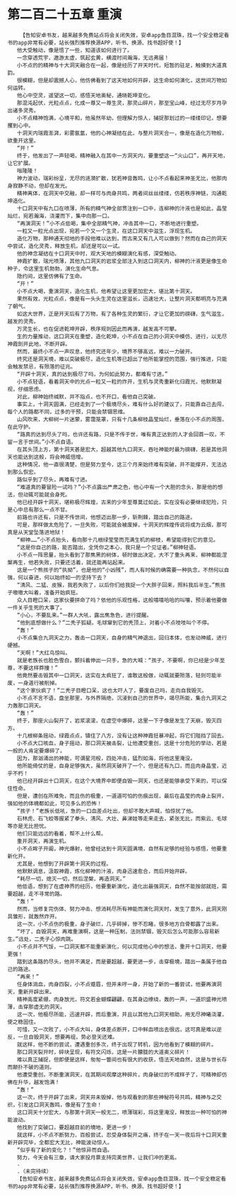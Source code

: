 # 第二百二十五章 重演
        【告知安卓书友，越来越多免费站点将会关闭失效，安卓app鱼目混珠，找一个安全稳定看书的app非常有必要，站长强烈推荐换源APP，听书、换源、找书超好使！】
       他大受触动，像是悟了一些，知道该如何进行了。
       一念穿透荒宇，遨游太虚，筑起玄黄，横渡时间瀚海，无远弗届！
       小不点的的精神与十大洞天融合在一起，像是经历了开天时代，短暂的驻足，触摸到大道真韵。
       很模糊，但是却震撼人心，他仿佛看到了这天地如何开辟，这生命如何演化，这世间万物如何运转。
       他心中空灵，遥望这一切，感悟天地奥秘，通晓乾坤变化。
       那混沌起伏，光粒点点，化成一尊又一尊生灵，那灵山碎片，那至宝山峰，经过无尽岁月孕出诸多灵秀。
       小不点精神饱满，心境平和，他虽然年幼，但理解力惊人，捕捉那划过的一缕缕印记，想要攫到心中。
       十洞天内瑞霞澎湃，彩雾氤氲，他的心神凝结在此，与整片洞天合一，像是在造化万物般，欲重开这里。
       “开！”
       终于，他发出了一声轻喝，精神融入在其中一方洞天内，要重塑这一“火山口”，再开天地，让它扩展。
       嗡隆隆！
       神力波动，瑞彩纷呈，无尽的涟漪扩散，犹若神音轰鸣，让小不点看起来神圣无比，他那肉身寂静不动，但却在发光。
       精神离体，在洞天中交融，却一样可与肉身共鸣，两者间丝丝缕缕，仿若秩序神链，沟通乾坤造化。
       十口洞天中有九口在喷薄，所有的精气神全部贯注到一口中，连柳神的汁液也是如此，晶莹灿烂，宛若瀚海，浇灌而下，集中向那一口。
       “再演洞天！”小不点低喝，集中全部精气神，冲击其中一口，不断地进行重塑。
       一粒又一粒光点出现，宛若一个又一个生灵，在这口洞天中滋生，浮现生机。
       造化万物，那种通天彻地的手段他难以达到，而古来又有几人可以做到？然而在自己的洞天中尝试，造化灵秀，释放生机，却还是可以一试。
       他的神念凝结在十口洞天中时，观大天地的模糊演化有感，深受触动。
       神霞扩散，瑞光喷薄，其他九口洞天的岩浆全部注入到这口洞天内，柳神的汁液更是像生命种子，令这里生机勃勃，演化生命气息。
       隐约间，这里仿佛有了生命。
       “开！”
       小不点大喝，重演洞天，造化生机，他希望让这里更加宏大，堪比第十洞天。
       果然有效，光粒点点，像是有一头头生灵在这里滋长，迅速壮大，让整片洞天都明亮与充满了朝气。
       如这大世界，正是开天后有了万物，有了各种生灵的繁衍，才让它更加的磅礴，生气滋生，越发的灵秀。
       万灵生长，也在促进乾坤开辟，秩序规则因此而再演，越发高不可攀。
       生的力量推动，这口洞天在重塑，造化乾坤，小不点在自己的小洞天中模仿、进行，以无尽神霞剖开此地，不断开辟。
       然而，最终小不点一声叹息，他终究还年少，境界不够高远，难以一力破开。
       终究还是洞天境，难以突破极尽，造化生机等已超出了他所能掌控的范围，强行推进，只能会触发禁忌，有殒落的征兆。
       “开辟十洞天，真的达到极尽了吗，为何如此努力，都难有寸进。”
       小不点轻语，看着洞天中的光点一粒又一粒的炸开，生机与灵秀重新化归霞光，他默默凝视，仔细思虑。
       对此，柳神始终缄默，并不指点，也不开口，看他自己突破。
       事实上，十洞天圆满，已经走到了一个极境尽头，难有什么好的建议了，只能靠自己去闯，每个人的路都不同，过多的干预，只能会禁锢思维。
       山风吹来，大柳树一片迷蒙，雾霭笼罩，只有十几条柳枝晶莹灿烂，垂落在小不点的周围，在此守护。
       “路真的达到尽头了吗，也许还有路，只是不传于世，唯有真正达到的人才会回首一叹，不留一言于世间。”小不点自语。
       在其头顶上方，第十洞天甚是宏大，超越其他九口洞天，吞吐神能时最为磅礴，若是其他洞天也能达到这般，将会神威倍增。
       这种情况，他一直很清楚，但是努力至今，这三个月来始终难有突破，并不能撑开，无法达到那么恢宏。
       路似乎到了尽头，再难有寸进。
       “难道真的要冒险一试吗？”小不点露出严肃之色，他心中有一个大胆的念头，那是他的想法，但动辄可能就会身死。
       他已经开辟十洞天，堪称极尽辉煌，古来的少年至尊莫过如此，实在没有必要继续犯险，只是心中总有那么一点不甘。
       前路也许还有，只是不传世间，他想迈出那一步，斩荆棘，踏出自己的路途。
       可是，那样做太危险了，一旦失败，可能就会被废掉，十洞天的辉煌传说将成为云烟，那可真是从天堂坠落进地狱！
       “柳神……”小不点抬头，看向那十几根绿莹莹而充满生机的柳枝，希望能得到它的意见。
       “这是你自己的路，能否踏出，全凭你之本心，我只是一个见证者。”柳神轻语。
       小不点一阵思量，抬头看到了那焦黑的树体，顿时做出决定，大不了重头再来，柳神都能涅槃再生，他若失败，只要还活着，就还能再站起来。
       这是一个熊孩子的“执拗”，也是他的“小凶残”，而人有时候的确需要一种执念，不然何以自强，何以奋进，何以始终如一的坚持下去？
       “清风、二猛、皮猴，我若失败了，以后你们给我捉一个大胖子回来，照料我后半生。”熊孩子嗷嗷大叫着，准备开始疯狂。
       众人目瞪口呆，这家伙要拼命了吗？依他的乐观性格，这般嘻嘻哈哈的叫嚷，预示着他要做一件关乎生死的大事了。
       “小心，不要乱来。”一群人大吼，露出焦急色，进行提醒。
       “他到底想做什么？”二秃子狐疑。毛球窜到它的秃顶上，对着小不点吱吱叫个不停。
       “轰！”
       小不点集合九洞天之力，轰击一口洞天，自身的精气神退出，回归本体，也发动神威，进行硬撼。
       “天啊！”大红鸟惊叫。
       就是老族长也脸色雪白，颤抖着伸出一只手，急的大喊：“孩子，不要啊，你已经是少年至尊，不要这样莽撞！”
       他竟然要击毁其中一口洞天，这实在太疯狂了，谁敢这般做，动辄就要殒落，轻则可能半废，一身道行被削掉。
       “这个家伙疯了！”二秃子目瞪口呆，这也太吓人了，要废自己吗，走向自我毁灭。
       小不点不言不语，盘坐那里，与外界隔绝，沉浸到自己的世界中，竭尽所能，集合九洞天之力轰那口洞天。
       “轰！”
       终于，那座火山裂开了，岩浆滚滚，在虚空中爆碎，这里一下子像是发生了天崩，毁灭四方。
       十几根柳条摇动，绿霞点点，镇住了八方，没有让这种神霞狂暴冲起，将它们阻挡了回去。
       小不点大口咳血，身子摇动，那口洞天被击裂，让他遭受重创，这是十分危险的举动，若是一般的人肯定要爆碎了。
       因为，那汹涌出的神能，可谓星河般，四处冲击，猛烈如海，将他这里淹没。
       他所能倚仗的是，自身足够强大，虽然洞天破开了一个，但是还有九口，而且肉身晶莹，近乎不朽！
       他已经开辟出十口洞天，在这个大境界中即便自毁一洞天，也还是能够承受下来的，可以保住性命。
       但是，遭创在所难免，而且伤的极重，一道道可怕的伤痕出现，最后在晶莹的肉身上裂开，强如他的体魄都如此，可见多么的恐怖！
       “孩子！”老族长低吼，急的一口血差点吐出，但却不敢大声喊，怕惊扰了他。
       石林虎、石飞蛟等握紧了拳头，清风、大壮、鼻涕娃等走来走去，紧张无比，而紫云、毛球等亦是无比担忧。
       他们只能远远的看着，帮不上什么帮。
       重开洞天，再演生机。
       小不点眸子开阖，神光爆射，他曾经达到十洞天圆满境，自然有足够的经验与感悟，他要重新化开。
       尤其是，他想到了开辟第十洞天的过程。
       他默默调息，汲取神霞，炼化柳神的汁液，肉身迅速愈合，而后开始开辟。
       “耗尽一切，熄灭一切，然后涅槃，再造洞天。”
       他低语，想到了在虚神界的经历，他要重新演化，造化出最强洞天，自然不能按部就班，需要超越，走不寻常的路。
       “轰！”
       然而，当修复完伤体、努力冲击、想消耗尽所有神能而演化洞天时，发生了意外，此洞天刚具雏形，就轰然炸开。
       这一次，小不点伤的极重，身子破烂，几乎碎掉，惨不忍睹，很多地方白骨都露了出来。
       “坏了，自毁洞天，再难重演啊，这是一种压制，法则禁锢，毁灭后怎么可能那么容易新生。”远处，二秃子心惊肉跳。
       小不点并不气馁，一口洞天都不能重新演化，何以完成他心中的想法，重开十口洞天，他要更强！
       踏到这条路的尽头，他并不满足，而是要超越，要更进一步，击穿极境，踏出一条属于他自己的路途。
       “再来！”
       任身体淌血，肉身四裂，小不点蹙眉，但并未哼一身，开始了新的一番尝试，他要再演洞天，重新开辟出来。
       精神高度紧绷，肉身放光，符文若金蝴蝶翩翩，在其身边缭绕，轰的一声，一道炽盛神光喷薄，击穿那虚无的洞天。
       这一次，他极尽所能，迅速开辟，而后重演，并且以其他九口洞天相助，用无尽神曦浇灌，使之稳固住。
       可惜，又一次败了，小不点大叫，身体差点断开，口中鲜血喷出去很远，这可真是难以逆反，一旦自毁洞天，想要再组，势必登天还难。
       就这样，他不断的尝试，遭遇重创多次，终于出现了转机，因为他看到了模糊的碎片。
       那口洞天裂开时，碎块呈现，有符文闪烁，这是一片朦胧的大道奥义碎片！
       难以真正捕捉，但即便是这样，匆匆一瞥间也有很大的收获，悟法天地自然，这是与世长存而颠扑不破的道则。
       他遭受重创，不断重演洞天，在其期间观摩这种碎片，肉身破烂的不成样子了，可精神却仿佛在升华，越发饱满！
       “轰！”
       这一次，终于开辟了出来，洞天并未毁掉，他与观看到的那些神秘符号共鸣，精神与之交织，引发这口洞天轰鸣，像是有了生命！
       这口洞天十分宏大，与那第十洞天一般无二，喷薄瑞彩，将这里淹没，释放出一种可怕的神能波动。
       他找到了突破口，要超越目前的境地，更进一步！
       就这样，小不点不断努力，百般尝试，忍受身体裂开之痛，终于在一天一夜后将十口洞天重新开辟完毕，全都宏大无比，神能波动惊人。
       “似乎有了新的变化？！”他惊异而自语。
       努力，今天会有三章，请大家投月票支持完美世界，让我们冲的更高。
       .
       .（未完待续）
       【告知安卓书友，越来越多免费站点将会关闭失效，安卓app鱼目混珠，找一个安全稳定看书的app非常有必要，站长强烈推荐换源APP，听书、换源、找书超好使！】